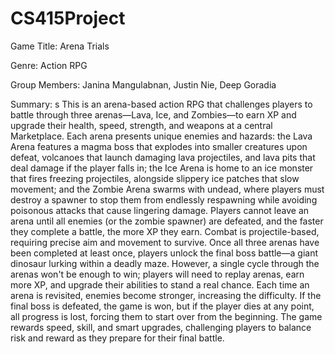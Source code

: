 # CS415Project

Game Title: Arena Trials

Genre: Action RPG

Group Members: Janina Mangulabnan, Justin Nie, Deep Goradia

Summary: s
This is an arena-based action RPG that challenges players to battle through three arenas—Lava, Ice, and Zombies—to earn XP and upgrade their health, speed, strength, and weapons at a central Marketplace. Each arena presents unique enemies and hazards: the Lava Arena features a magma boss that explodes into smaller creatures upon defeat, volcanoes that launch damaging lava projectiles, and lava pits that deal damage if the player falls in; the Ice Arena is home to an ice monster that fires freezing projectiles, alongside slippery ice patches that slow movement; and the Zombie Arena swarms with undead, where players must destroy a spawner to stop them from endlessly respawning while avoiding poisonous attacks that cause lingering damage. Players cannot leave an arena until all enemies (or the zombie spawner) are defeated, and the faster they complete a battle, the more XP they earn. Combat is projectile-based, requiring precise aim and movement to survive.
Once all three arenas have been completed at least once, players unlock the final boss battle—a giant dinosaur lurking within a deadly maze. However, a single cycle through the arenas won't be enough to win; players will need to replay arenas, earn more XP, and upgrade their abilities to stand a real chance. Each time an arena is revisited, enemies become stronger, increasing the difficulty. If the final boss is defeated, the game is won, but if the player dies at any point, all progress is lost, forcing them to start over from the beginning. The game rewards speed, skill, and smart upgrades, challenging players to balance risk and reward as they prepare for their final battle.
